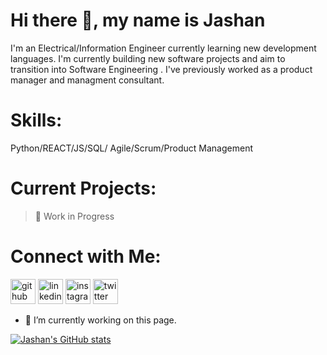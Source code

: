 # Hi there 👋, my name is Jashan

I'm an Electrical/Information Engineer currently learning new development languages. I'm currently building new software projects and aim to transition into Software Engineering . I've previously worked as a product manager and managment consultant.

# **Skills:**

Python/REACT/JS/SQL/
Agile/Scrum/Product Management 

# **Current Projects:**

 > 🔨  Work in Progress

# **Connect with Me:**

[<img src='https://cdn.jsdelivr.net/npm/simple-icons@3.0.1/icons/github.svg' alt='github' height='40'>](https://github.com/jpatel-maker)  [<img src='https://cdn.jsdelivr.net/npm/simple-icons@3.0.1/icons/linkedin.svg' alt='linkedin' height='40'>](https://www.linkedin.com/in/jashan-patel/)  [<img src='https://cdn.jsdelivr.net/npm/simple-icons@3.0.1/icons/instagram.svg' alt='instagram' height='40'>](https://www.instagram.com/jashan_original/)  [<img src='https://cdn.jsdelivr.net/npm/simple-icons@3.0.1/icons/twitter.svg' alt='twitter' height='40'>](https://twitter.com/@jashan_original) 


- 🔭 I’m currently working on this page. 



[![Jashan's GitHub stats](https://github-readme-stats.vercel.app/api?username=jpatel-maker)](https://github.com/anuraghazra/github-readme-stats)
